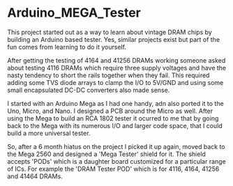 # Arduino_MEGA_Tester
This project started out as a way to learn about vintage DRAM chips by building an Arduino based tester. Yes, similar projects exist but part of the fun comes from learning to do it yourself.

After getting the testing of 4164 and 41256 DRAMs working someone asked about testing 4116 DRAMs which require three supply voltages and have the nasty tendency to short the rails together when they fail. This required adding some TVS diode arrays to clamp the I/O to 5V/GND and using some small encapsulated DC-DC converters also made sense.

I started with an Arduino Mega as I had one handy, adn also ported it to the Uno, Micro, and Nano. I designed a PCB around the Micro as well. After using the Mega to build an RCA 1802 tester it ocurred to me that by going back to the Mega with its numerous I/O and larger code space, that I could build a more universal tester.

So, after a 6 month hiatus on the project I picked it up again, moved back to the Mega 2560 and designed a 'Mega Tester' shield for it. The shield accepts 'PODs' which is a daughter board customized for a particular range of ICs. For example the 'DRAM Tester POD' which is for 4116, 4164, 41256 and 41464 DRAMs.
